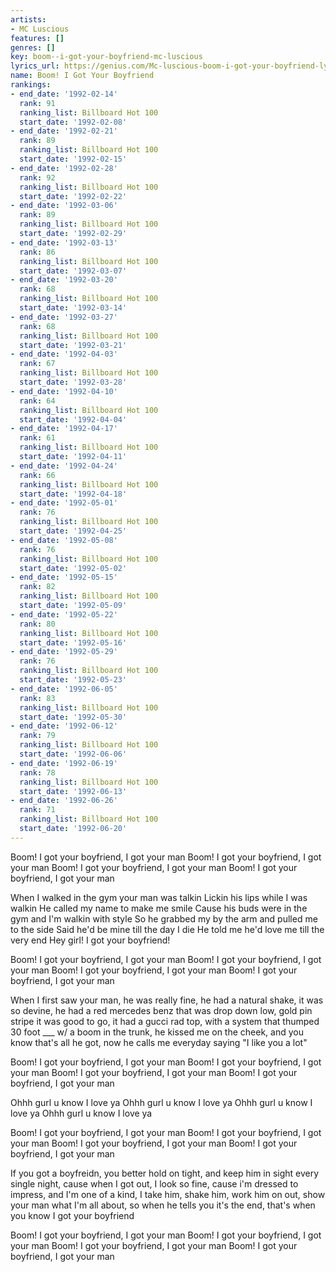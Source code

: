 ```yaml
---
artists:
- MC Luscious
features: []
genres: []
key: boom--i-got-your-boyfriend-mc-luscious
lyrics_url: https://genius.com/Mc-luscious-boom-i-got-your-boyfriend-lyrics
name: Boom! I Got Your Boyfriend
rankings:
- end_date: '1992-02-14'
  rank: 91
  ranking_list: Billboard Hot 100
  start_date: '1992-02-08'
- end_date: '1992-02-21'
  rank: 89
  ranking_list: Billboard Hot 100
  start_date: '1992-02-15'
- end_date: '1992-02-28'
  rank: 92
  ranking_list: Billboard Hot 100
  start_date: '1992-02-22'
- end_date: '1992-03-06'
  rank: 89
  ranking_list: Billboard Hot 100
  start_date: '1992-02-29'
- end_date: '1992-03-13'
  rank: 86
  ranking_list: Billboard Hot 100
  start_date: '1992-03-07'
- end_date: '1992-03-20'
  rank: 68
  ranking_list: Billboard Hot 100
  start_date: '1992-03-14'
- end_date: '1992-03-27'
  rank: 68
  ranking_list: Billboard Hot 100
  start_date: '1992-03-21'
- end_date: '1992-04-03'
  rank: 67
  ranking_list: Billboard Hot 100
  start_date: '1992-03-28'
- end_date: '1992-04-10'
  rank: 64
  ranking_list: Billboard Hot 100
  start_date: '1992-04-04'
- end_date: '1992-04-17'
  rank: 61
  ranking_list: Billboard Hot 100
  start_date: '1992-04-11'
- end_date: '1992-04-24'
  rank: 66
  ranking_list: Billboard Hot 100
  start_date: '1992-04-18'
- end_date: '1992-05-01'
  rank: 76
  ranking_list: Billboard Hot 100
  start_date: '1992-04-25'
- end_date: '1992-05-08'
  rank: 76
  ranking_list: Billboard Hot 100
  start_date: '1992-05-02'
- end_date: '1992-05-15'
  rank: 82
  ranking_list: Billboard Hot 100
  start_date: '1992-05-09'
- end_date: '1992-05-22'
  rank: 80
  ranking_list: Billboard Hot 100
  start_date: '1992-05-16'
- end_date: '1992-05-29'
  rank: 76
  ranking_list: Billboard Hot 100
  start_date: '1992-05-23'
- end_date: '1992-06-05'
  rank: 83
  ranking_list: Billboard Hot 100
  start_date: '1992-05-30'
- end_date: '1992-06-12'
  rank: 79
  ranking_list: Billboard Hot 100
  start_date: '1992-06-06'
- end_date: '1992-06-19'
  rank: 78
  ranking_list: Billboard Hot 100
  start_date: '1992-06-13'
- end_date: '1992-06-26'
  rank: 71
  ranking_list: Billboard Hot 100
  start_date: '1992-06-20'
---
```

Boom! I got your boyfriend, I got your man
Boom! I got your boyfriend, I got your man
Boom! I got your boyfriend, I got your man
Boom! I got your boyfriend, I got your man

When I walked in the gym your man was talkin
Lickin his lips while I was walkin
He called my name to make me smile
Cause his buds were in the gym and I'm walkin with style
So he grabbed my by the arm and pulled me to the side
Said he'd be mine till the day I die
He told me he'd love me till the very end
Hey girl! I got your boyfriend!

Boom! I got your boyfriend, I got your man
Boom! I got your boyfriend, I got your man
Boom! I got your boyfriend, I got your man
Boom! I got your boyfriend, I got your man

When I first saw your man, he was really fine, he had a natural shake, it was so devine, he had a red mercedes benz that was drop down low, gold pin stripe it was good to go, it had a gucci rad top, with a system that thumped 30 foot ___ w/ a boom in the trunk, he kissed me on the cheek, and you know that's all he got, now he calls me everyday saying "I like you a lot"

Boom! I got your boyfriend, I got your man
Boom! I got your boyfriend, I got your man
Boom! I got your boyfriend, I got your man
Boom! I got your boyfriend, I got your man

Ohhh gurl u know I love ya
Ohhh gurl u know I love ya
Ohhh gurl u know I love ya
Ohhh gurl u know I love ya

Boom! I got your boyfriend, I got your man
Boom! I got your boyfriend, I got your man
Boom! I got your boyfriend, I got your man
Boom! I got your boyfriend, I got your man

If you got a boyfreidn, you better hold on tight, and keep him in sight every single night, cause when I got out, I look so fine, cause i'm dressed to impress, and I'm one of a kind, I take him, shake him, work him on out, show your man what I'm all about, so when he tells you it's the end, that's when you know I got your boyfriend

Boom! I got your boyfriend, I got your man
Boom! I got your boyfriend, I got your man
Boom! I got your boyfriend, I got your man
Boom! I got your boyfriend, I got your man
